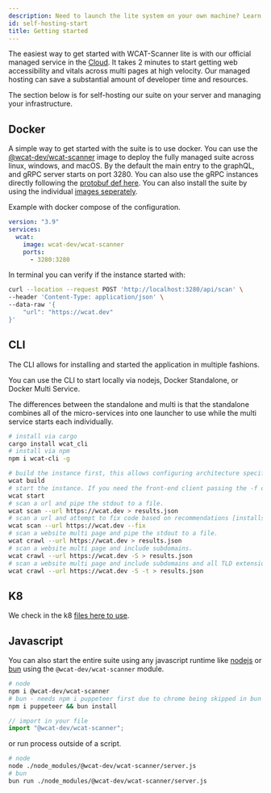 ```yaml
---
description: Need to launch the lite system on your own machine? Learn how to use docker or bare metal to build a sweet accessibility monitor that can be used in private settings.
id: self-hosting-start
title: Getting started
---
```


The easiest way to get started with WCAT-Scanner lite is with our official managed service in the [Cloud](https://wcat.dev). It takes 2 minutes to start getting web accessibility and vitals across multi pages at high velocity.
Our managed hosting can save a substantial amount of developer time and resources.

The section below is for self-hosting our suite on your server and managing your infrastructure.

## Docker

A simple way to get started with the suite is to use docker. You can use the [@wcat-dev/wcat-scanner](https://hub.docker.com/r/wcat-dev/wcat-scanner) image to deploy the fully managed suite across linux, windows, and macOS. By the default the main entry to the graphQL, and gRPC server starts on port 3280. You can also use the gRPC instances directly following the [protobuf def here](https://github.com/wcat-scanner/wcat-scanner/tree/main/clients/src/proto). You can also install the suite by using the individual [images seperately](https://github.com/wcat-scanner/wcat-scanner/blob/main/docker/docker-compose.production.yml).

Example with docker compose of the configuration.

```yml
version: "3.9"
services:
  wcat:
    image: wcat-dev/wcat-scanner
    ports:
      - 3280:3280
```

In terminal you can verify if the instance started with:

```sh
curl --location --request POST 'http://localhost:3280/api/scan' \
--header 'Content-Type: application/json' \
--data-raw '{
    "url": "https://wcat.dev"
}'
```

## CLI

The CLI allows for installing and started the application in multiple fashions.

You can use the CLI to start locally via nodejs, Docker Standalone, or Docker Multi Service.

The differences between the standalone and multi is that the standalone combines all of the micro-services into one launcher to use while
the multi service starts each individually.

```sh
# install via cargo
cargo install wcat_cli
# install via npm
npm i wcat-cli -g
```

```sh
# build the instance first, this allows configuring architecture specifics like m1 chips.
wcat build
# start the instance. If you need the front-end client passing the -f option [min of 1.25gb of memory required alloc to docker resource].
wcat start
# scan a url and pipe the stdout to a file.
wcat scan --url https://wcat.dev > results.json
# scan a url and attempt to fix code based on recommendations [installs the fast ripgrep crate for search].
wcat scan --url https://wcat.dev --fix
# scan a website multi page and pipe the stdout to a file.
wcat crawl --url https://wcat.dev > results.json
# scan a website multi page and include subdomains.
wcat crawl --url https://wcat.dev -S > results.json
# scan a website multi page and include subdomains and all TLD extensions.
wcat crawl --url https://wcat.dev -S -t > results.json
```

## K8

We check in the k8 [files here to use](https://github.com/wcat/wcat-scanner/tree/main/kubernetes).

## Javascript

You can also start the entire suite using any javascript runtime like [nodejs](https://nodejs.org/en/) or [bun](https://bun.sh/) using the `@wcat-dev/wcat-scanner` module.

```sh
# node
npm i @wcat-dev/wcat-scanner
# bun - needs npm i puppeteer first due to chrome being skipped in bun installation. You can skip the puppeteer install if you already have a chrome instance to connect to.
npm i puppeteer && bun install
```

```ts
// import in your file
import "@wcat-dev/wcat-scanner";
```

or run process outside of a script.

```sh
# node
node ./node_modules/@wcat-dev/wcat-scanner/server.js
# bun
bun run ./node_modules/@wcat-dev/wcat-scanner/server.js
```
